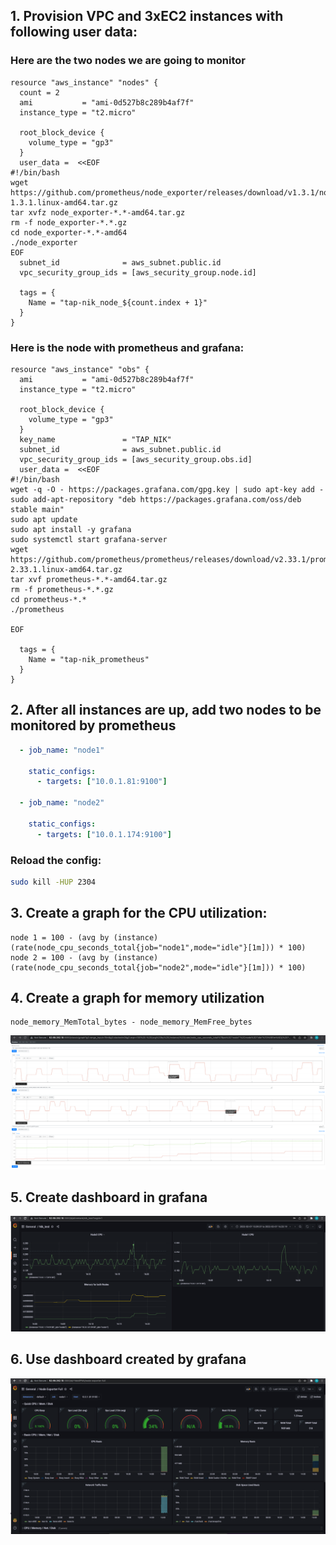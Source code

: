 ## 1. Provision VPC and 3xEC2 instances with following user data:
### Here are the two nodes we are going to monitor
```
resource "aws_instance" "nodes" {
  count = 2
  ami           = "ami-0d527b8c289b4af7f"
  instance_type = "t2.micro"

  root_block_device {
    volume_type = "gp3"
  }
  user_data =  <<EOF
#!/bin/bash
wget https://github.com/prometheus/node_exporter/releases/download/v1.3.1/node_exporter-1.3.1.linux-amd64.tar.gz
tar xvfz node_exporter-*.*-amd64.tar.gz
rm -f node_exporter-*.*.gz
cd node_exporter-*.*-amd64
./node_exporter
EOF
  subnet_id              = aws_subnet.public.id
  vpc_security_group_ids = [aws_security_group.node.id]

  tags = {
    Name = "tap-nik_node_${count.index + 1}"
  }
}
```
### Here is the node with prometheus and grafana:
```
resource "aws_instance" "obs" {
  ami           = "ami-0d527b8c289b4af7f"
  instance_type = "t2.micro"

  root_block_device {
    volume_type = "gp3"
  }
  key_name               = "TAP_NIK"
  subnet_id              = aws_subnet.public.id
  vpc_security_group_ids = [aws_security_group.obs.id]
  user_data =  <<EOF
#!/bin/bash
wget -q -O - https://packages.grafana.com/gpg.key | sudo apt-key add -
sudo add-apt-repository "deb https://packages.grafana.com/oss/deb stable main"
sudo apt update
sudo apt install -y grafana
sudo systemctl start grafana-server
wget https://github.com/prometheus/prometheus/releases/download/v2.33.1/prometheus-2.33.1.linux-amd64.tar.gz
tar xvf prometheus-*.*-amd64.tar.gz
rm -f prometheus-*.*.gz
cd prometheus-*.*
./prometheus

EOF

  tags = {
    Name = "tap-nik_prometheus"
  }
}
```

## 2. After all instances are up, add two nodes to be monitored by prometheus
```YAML
  - job_name: "node1"

    static_configs:
      - targets: ["10.0.1.81:9100"]

  - job_name: "node2"

    static_configs:
      - targets: ["10.0.1.174:9100"]
```
### Reload the config:
```bash
sudo kill -HUP 2304
```
## 3. Create a graph for the CPU utilization:
```
node 1 = 100 - (avg by (instance) (rate(node_cpu_seconds_total{job="node1",mode="idle"}[1m])) * 100)
node 2 = 100 - (avg by (instance) (rate(node_cpu_seconds_total{job="node2",mode="idle"}[1m])) * 100)
```
## 4. Create a graph for memory utilization
```
node_memory_MemTotal_bytes - node_memory_MemFree_bytes
```
![prom](prom.png)
## 5. Create dashboard in grafana
![graf](graf.png)
## 6. Use dashboard created by grafana
![dashboard](pretty_dash.png)